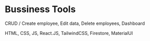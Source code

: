 # Bussiness Tools

CRUD / Create employee, Edit data, Delete employees, Dashboard

HTML, CSS, JS, React.JS, TailwindCSS, Firestore, MaterialUI
